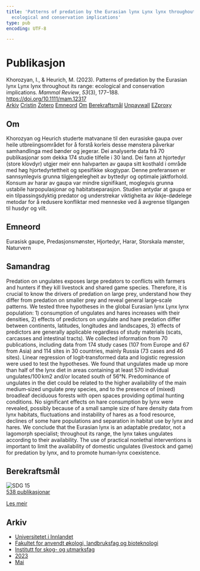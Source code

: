 ```yaml
---
title: 'Patterns of predation by the Eurasian lynx Lynx lynx throughout its range:
  ecological and conservation implications'
type: pub
encoding: UTF-8

---
```

<h1>Publikasjon</h1>
<article id="csl-bib-container-4I2FBWWI" class="csl-bib-container">
  <div class="csl-bib-body"> <div class="csl-entry">Khorozyan, I., &#38; Heurich, M. (2023). Patterns of predation by the Eurasian lynx Lynx lynx throughout its range: ecological and conservation implications. <i>Mammal Review</i>, <i>53</i>(3), 177–188. <a href="https://doi.org/10.1111/mam.12317">https://doi.org/10.1111/mam.12317</a></div> </div>
  <div class="csl-bib-buttons">
    <a href="#taxonomy-article-4I2FBWWI" alt="archive" class="csl-bib-button">Arkiv</a>
    <a href="https://app.cristin.no/results/show.jsf?id=2150198" alt="Cristin" class="csl-bib-button">Cristin</a>
    <a href="http://zotero.org/groups/5881554/items/4I2FBWWI" alt="Zotero" class="csl-bib-button">Zotero</a>
    <a href="#keywords-article-4I2FBWWI" alt="keywords" class="csl-bib-button">Emneord</a>
    <a href="#about-article-4I2FBWWI" alt="about_pub" class="csl-bib-button">Om</a>
    <a href="#sdg-article-4I2FBWWI" alt="sdg" class="csl-bib-button">Berekraftsmål</a>
    <a href="https://doi.org/10.1111/mam.12317" alt="Unpaywall" class="csl-bib-button">Unpaywall</a>
    <a href="https://doi.org/10.1111/mam.12317" alt="EZproxy" class="csl-bib-button">EZproxy</a>
  </div>
  <div id="csl-bib-meta-container-4I2FBWWI"></div>
</article>
<div id="csl-bib-meta-4I2FBWWI" class="csl-bib-meta">
  <article id="about-article-4I2FBWWI" class="about_pub-article">
    <h1>Om</h1>
    Khorozyan og Heurich studerte matvanane til den eurasiske gaupa over heile utbreiingsområdet for å forstå korleis desse mønstera påverkar samhandlinga med bønder og jegerar. Dei analyserte data frå 70 publikasjonar som dekka 174 studie tilfelle i 30 land. Dei fann at hjortedyr (store klovdyr) utgjer meir enn halvparten av gaupa sitt kosthald i område med høg hjortedyrtettheit og spesifikke skogtypar. Denne preferansen er sannsynlegvis grunna tilgjengelegheit av byttedyr og optimale jaktforhold. Konsum av harar av gaupa var mindre signifikant, moglegvis grunna ustabile harpopulasjonar og habitatseparasjon. Studien antydar at gaupa er ein tilpassingsdyktig predator og understrekar viktigheita av ikkje-dødelege metodar for å redusere konfliktar med menneske ved å avgrense tilgangen til husdyr og vilt.
  </article>
  <article id="keywords-article-4I2FBWWI" class="keywords-article">
    <h1>Emneord</h1>
    Eurasisk gaupe, Predasjonsmønster, Hjortedyr, Harar, Storskala mønster, Naturvern
  </article>
  <article id="abstract-article-4I2FBWWI" class="abstract-article">
    <h1>Samandrag</h1>
    Predation on ungulates exposes large predators to conflicts with farmers and hunters if they kill livestock and shared game species. Therefore, it is crucial to know the drivers of predation on large prey, understand how they differ from predation on smaller prey and reveal general large‐scale patterns. We tested three hypotheses in the global Eurasian lynx Lynx lynx population: 1) consumption of ungulates and hares increases with their densities, 2) effects of predictors on ungulate and hare predation differ between continents, latitudes, longitudes and landscapes, 3) effects of predictors are generally applicable regardless of study materials (scats, carcasses and intestinal tracts). We collected information from 70 publications, including data from 174 study cases (107 from Europe and 67 from Asia) and 114 sites in 30 countries, mainly Russia (73 cases and 46 sites). Linear regression of logit‐transformed data and logistic regression were used to test the hypotheses. We found that ungulates made up more than half of the lynx diet in areas containing at least 570 individual ungulates/100 km2 and/or located south of 56°N. Predominance of ungulates in the diet could be related to the higher availability of the main medium‐sized ungulate prey species, and to the presence of (mixed) broadleaf deciduous forests with open spaces providing optimal hunting conditions. No significant effects on hare consumption by lynx were revealed, possibly because of a small sample size of hare density data from lynx habitats, fluctuations and instability of hares as a food resource, declines of some hare populations and separation in habitat use by lynx and hares. We conclude that the Eurasian lynx is an adaptable predator, not a lagomorph specialist; throughout its range, the lynx takes ungulates according to their availability. The use of practical nonlethal interventions is important to limit the availability of domestic ungulates (livestock and game) for predation by lynx, and to promote human‐lynx coexistence.
  </article>
  <article id="sdg-article-4I2FBWWI" class="sdg-article">
    <h1>Berekraftsmål</h1>
    <div class="sdg-container"><div id="sdg15" class="sdg">
        <img src="{{< params subfolder >}}images/sdg/sdg15_nn.png" class="image" alt="SDG 15">
        <div class="sdg-overlay">
          <a href="{{< params subfolder >}}nn/archive/?sdg=15#archive" class="sdg-publication-count"><span>538</span> publikasjonar</a>
          <p><a href="https://fn.no/om-fn/fns-baerekraftsmaal/livet-paa-land?lang=nno-NO" class="sdg-read-more">Les meir</a></p>
        </div>
      </div></div>
  </article>
  <article id="taxonomy-article-4I2FBWWI" class="taxonomy-article">
    <h1>Arkiv</h1>
    <ul>
      <li><a href="{{< params subfolder >}}nn/archive/?key=3DCRN523">Universitetet i Innlandet</a></li>
      <li><a href="{{< params subfolder >}}nn/archive/?key=T77LXH6D">Fakultet for anvendt økologi, landbruksfag og bioteknologi</a></li>
      <li><a href="{{< params subfolder >}}nn/archive/?key=7TRARPE3">Institutt for skog- og utmarksfag</a></li>
      <li><a href="{{< params subfolder >}}nn/archive/?key=WXLLSUEU">2023</a></li>
      <li><a href="{{< params subfolder >}}nn/archive/?key=MTWSKSEZ">Mai</a></li>
    </ul>
  </article>
</div>
